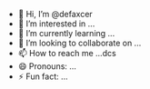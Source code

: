 - 👋 Hi, I’m @defaxcer
- 👀 I’m interested in ...
- 🌱 I’m currently learning ...
- 💞️ I’m looking to collaborate on ...
- 📫 How to reach me ...dcs
- 😄 Pronouns: ...
- ⚡ Fun fact: ...

<!---
defaxcer/defaxcer is a ✨ special ✨ repository 2
because its `README.md` (this file) appears on your GitHub profile.
You can click the Preview link to take a look at your changes.
--->
